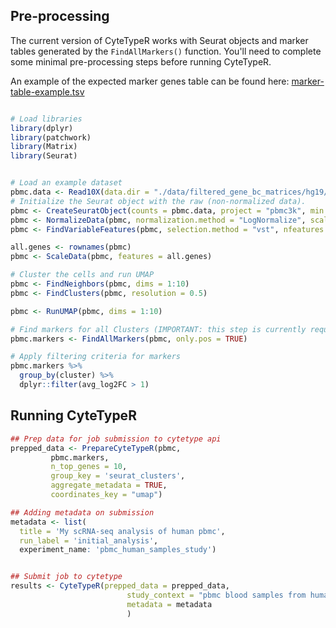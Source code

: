 ## Pre-processing
The current version of CyteTypeR works with Seurat objects and marker tables generated by the ```FindAllMarkers()``` function. You'll need to complete some minimal pre-processing steps before running CyteTypeR.

An example of the expected marker genes table can be found here: [marker-table-example.tsv](inst/marker-table-example.tsv)

``` R

# Load libraries
library(dplyr)
library(patchwork)
library(Matrix)
library(Seurat)


# Load an example dataset
pbmc.data <- Read10X(data.dir = "./data/filtered_gene_bc_matrices/hg19/")
# Initialize the Seurat object with the raw (non-normalized data).
pbmc <- CreateSeuratObject(counts = pbmc.data, project = "pbmc3k", min.cells = 3, min.features = 200)
pbmc <- NormalizeData(pbmc, normalization.method = "LogNormalize", scale.factor = 10000)
pbmc <- FindVariableFeatures(pbmc, selection.method = "vst", nfeatures = 2000)

all.genes <- rownames(pbmc)
pbmc <- ScaleData(pbmc, features = all.genes)

# Cluster the cells and run UMAP 
pbmc <- FindNeighbors(pbmc, dims = 1:10)
pbmc <- FindClusters(pbmc, resolution = 0.5)

pbmc <- RunUMAP(pbmc, dims = 1:10)

# Find markers for all Clusters (IMPORTANT: this step is currently required for using CyteTypeR)
pbmc.markers <- FindAllMarkers(pbmc, only.pos = TRUE)

# Apply filtering criteria for markers
pbmc.markers %>%
  group_by(cluster) %>%
  dplyr::filter(avg_log2FC > 1)

```

## Running CyteTypeR
``` R
## Prep data for job submission to cytetype api
prepped_data <- PrepareCyteTypeR(pbmc,
         pbmc.markers,
         n_top_genes = 10,
         group_key = 'seurat_clusters',
         aggregate_metadata = TRUE,
         coordinates_key = "umap")

## Adding metadata on submission
metadata <- list(
  title = 'My scRNA-seq analysis of human pbmc',
  run_label = 'initial_analysis',
  experiment_name: 'pbmc_human_samples_study')


## Submit job to cytetype
results <- CyteTypeR(prepped_data = prepped_data, 
                          study_context = "pbmc blood samples from humans", 
                          metadata = metadata
                          )


```
